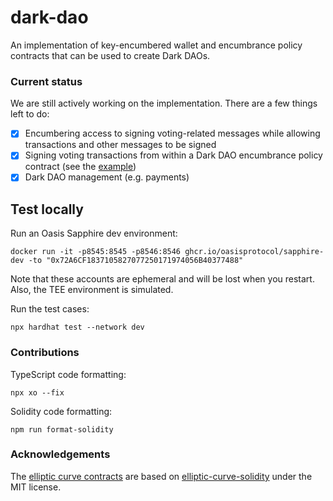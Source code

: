 # dark-dao
An implementation of key-encumbered wallet and encumbrance policy contracts that can be used to create Dark DAOs.

### Current status
We are still actively working on the implementation. There are a few things left to do:
- [X] Encumbering access to signing voting-related messages while allowing transactions and other messages to be signed
- [X] Signing voting transactions from within a Dark DAO encumbrance policy contract (see the [example](contracts/ExampleEncumbrancePolicy.sol))
- [X] Dark DAO management (e.g. payments)

## Test locally
Run an Oasis Sapphire dev environment:
```
docker run -it -p8545:8545 -p8546:8546 ghcr.io/oasisprotocol/sapphire-dev -to "0x72A6CF1837105827077250171974056B40377488"
```

Note that these accounts are ephemeral and will be lost when you restart. Also, the TEE environment is simulated.

Run the test cases:
```shell
npx hardhat test --network dev
```

### Contributions
TypeScript code formatting:
```
npx xo --fix
```

Solidity code formatting:
```
npm run format-solidity
```

### Acknowledgements
The [elliptic curve contracts](contracts/elliptic-curve) are based on [elliptic-curve-solidity](https://github.com/witnet/elliptic-curve-solidity) under the MIT license.
